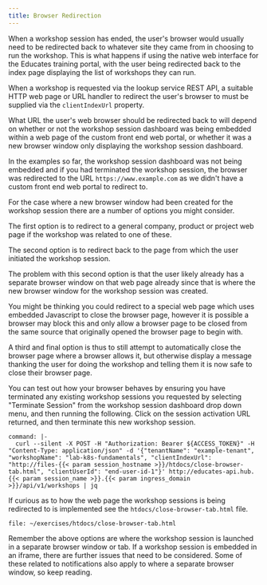 ```yaml
---
title: Browser Redirection
---
```


When a workshop session has ended, the user's browser would usually need to be
redirected back to whatever site they came from in choosing to run the workshop.
This is what happens if using the native web interface for the Educates training
portal, with the user being redirected back to the index page displaying the
list of workshops they can run.

When a workshop is requested via the lookup service REST API, a suitable HTTP
web page or URL handler to redirect the user's browser to must be supplied via
the `clientIndexUrl` property.

What URL the user's web browser should be redirected back to will depend on
whether or not the workshop session dashboard was being embedded within a
web page of the custom front end web portal, or whether it was a new browser
window only displaying the workshop session dashboard.

In the examples so far, the workshop session dashboard was not being embedded
and if you had terminated the workshop session, the browser was redirected to
the URL `https://www.example.com` as we didn't have a custom front end web
portal to redirect to.

For the case where a new browser window had been created for the workshop
session there are a number of options you might consider.

The first option is to redirect to a general company, product or project web
page if the workshop was related to one of these.

The second option is to redirect back to the page from which the user initiated
the workshop session.

The problem with this second option is that the user likely already has a
separate browser window on that web page already since that is where the new
browser window for the workshop session was created.

You might be thinking you could redirect to a special web page which uses
embedded Javascript to close the browser page, however it is possible a browser
may block this and only allow a browser page to be closed from the same source
that originally opened the browser page to begin with.

A third and final option is thus to still attempt to automatically close the
browser page where a browser allows it, but otherwise display a message thanking
the user for doing the workshop and telling them it is now safe to close their
browser page.

You can test out how your browser behaves by ensuring you have terminated any
existing workshop sessions you requested by selecting "Terminate Session" from
the workshop session dashboard drop down menu, and then running the following.
Click on the session activation URL returned, and then terminate this new
workshop session.

```terminal:execute
command: |-
  curl --silent -X POST -H "Authorization: Bearer ${ACCESS_TOKEN}" -H "Content-Type: application/json" -d '{"tenantName": "example-tenant", "workshopName": "lab-k8s-fundamentals", "clientIndexUrl": "http://files-{{< param session_hostname >}}/htdocs/close-browser-tab.html", "clientUserId": "end-user-id-1"}' http://educates-api.hub.{{< param session_name >}}.{{< param ingress_domain >}}/api/v1/workshops | jq
```

If curious as to how the web page the workshop sessions is being redirected to
is implemented see the `htdocs/close-browser-tab.html` file.

```editor:open-file
file: ~/exercises/htdocs/close-browser-tab.html
```

Remember the above options are where the workshop session is launched in a
separate browser window or tab. If a workshop session is embedded in an iframe,
there are further issues that need to be considered. Some of these related to
notifications also apply to where a separate browser window, so keep reading.
